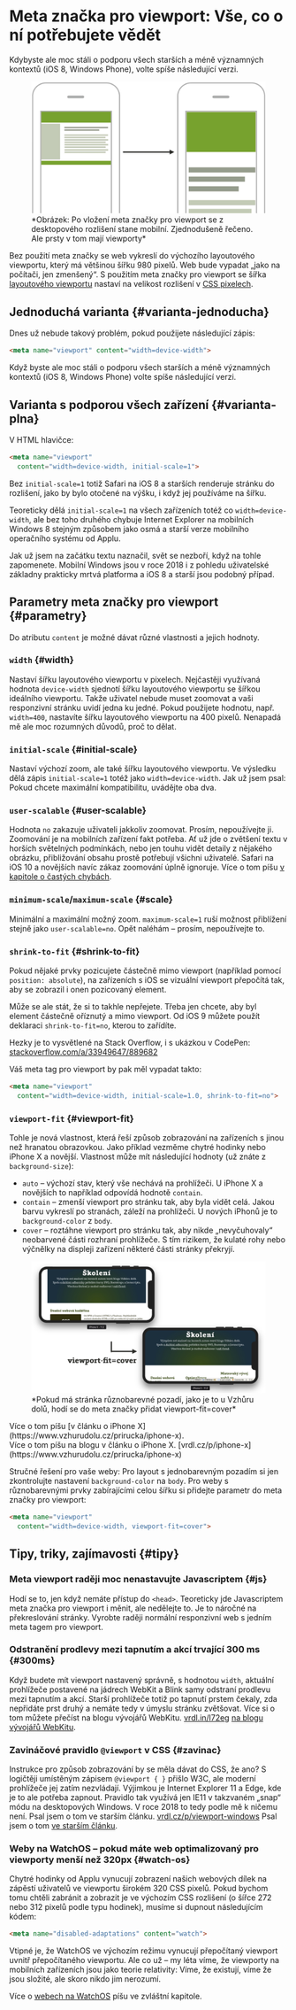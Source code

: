 # Meta značka pro viewport: Vše, co o ní potřebujete vědět

Kdybyste ale moc stáli o podporu všech starších a méně významných kontextů (iOS 8, Windows Phone), volte spíše následující verzi.

<figure>
<img src="../dist/images/original/meta-viewport-mobile.jpg" alt="Meta Viewport">
<figcaption markdown="1">
*Obrázek: Po vložení meta značky pro viewport se z desktopového rozlišení stane mobilní. Zjednodušeně řečeno. Ale prsty v tom mají viewporty*
</figcaption>
</figure>

Bez použití meta značky se web vykreslí do výchozího layoutového viewportu, který má většinou šířku 980 pixelů. Web bude vypadat „jako na počítači, jen zmenšený“. S použitím meta značky pro viewport se šířka [layoutového viewportu](viewport.md) nastaví na velikost rozlišení v [CSS pixelech](css-pixel.md).

## Jednoduchá varianta {#varianta-jednoducha}

Dnes už nebude takový problém, pokud použijete následující zápis:

```html
<meta name="viewport" content="width=device-width">
```

Když byste ale moc stáli o podporu všech starších a méně významných kontextů (iOS 8, Windows Phone) volte spíše následující verzi.

## Varianta s podporou všech zařízení {#varianta-plna}

V HTML hlavičce:

```html
<meta name="viewport"
  content="width=device-width, initial-scale=1">
```

Bez `initial-scale=1` totiž Safari na iOS 8 a starších renderuje stránku do rozlišení, jako by bylo otočené na výšku, i když jej používáme na šířku.

Teoreticky dělá `initial-scale=1` na všech zařízeních totéž co `width=device-width`, ale bez toho druhého chybuje Internet Explorer na mobilních Windows 8 stejným způsobem jako osmá a starší verze mobilního operačního systému od Applu.

<!-- AdSnippet -->

Jak už jsem na začátku textu naznačil, svět se nezboří, když na tohle zapomenete. Mobilní Windows jsou v roce 2018 i z pohledu uživatelské základny prakticky mrtvá platforma a iOS 8 a starší jsou podobný případ.

## Parametry meta značky pro viewport {#parametry}

Do atributu `content` je možné dávat různé vlastnosti a jejich hodnoty.

### `width` {#width}

Nastaví šířku layoutového viewportu v pixelech. Nejčastěji využívaná hodnota `device-width` sjednotí šířku layoutového viewportu se šířkou ideálního viewportu. Takže uživatel nebude muset zoomovat a vaši responzivní stránku uvidí jedna ku jedné. Pokud použijete hodnotu, např. `width=400`, nastavíte šířku layoutového viewportu na 400 pixelů. Nenapadá mě ale moc rozumných důvodů, proč to dělat.

### `initial-scale` {#initial-scale}

Nastaví výchozí zoom, ale také šířku layoutového viewportu. Ve výsledku dělá zápis `initial-scale=1` totéž jako `width=device-width`. Jak už jsem psal: Pokud chcete maximální kompatibilitu, uvádějte oba dva.

### `user-scalable` {#user-scalable}

Hodnota `no` zakazuje uživateli jakkoliv zoomovat.  Prosím, nepoužívejte ji. Zoomování je na mobilních zařízení fakt potřeba. Ať už jde o zvětšení textu v horších světelných podmínkách, nebo jen touhu vidět detaily z nějakého obrázku, přibližování obsahu prostě potřebují všichni uživatelé. Safari na iOS 10 a novějších navíc zákaz zoomování úplně ignoruje. <span class="ebook-only">Více o tom píšu [v kapitole o častých chybách](responzivni-ui-caste-chyby.md).</span>

### `minimum-scale`/`maximum-scale` {#scale}

Minimální a maximální možný zoom. `maximum-scale=1` ruší možnost přiblížení stejně jako `user-scalable=no`. Opět naléhám – prosím, nepoužívejte to.

### `shrink-to-fit` {#shrink-to-fit}

Pokud nějaké prvky pozicujete částečně mimo viewport (například pomocí `position: absolute`), na zařízeních s iOS se vizuální viewport přepočítá tak, aby se zobrazil i onen pozicovaný element.

Může se ale stát, že si to takhle nepřejete. Třeba jen chcete, aby byl element částečně oříznutý a mimo viewport. Od iOS 9 můžete použít deklaraci `shrink-to-fit=no`, kterou to zařídíte.

Hezky je to vysvětlené na Stack Overflow, i s ukázkou v CodePen: [stackoverflow.com/a/33949647/889682](https://stackoverflow.com/a/33949647/889682)

Váš meta tag pro viewport by pak měl vypadat takto:

```html
<meta name="viewport"
  content="width=device-width, initial-scale=1.0, shrink-to-fit=no">
```

### `viewport-fit` {#viewport-fit}

Tohle je nová vlastnost, která řeší způsob zobrazování na zařízeních s jinou než hranatou obrazovkou. Jako příklad vezměme chytré hodinky nebo iPhone X a novější. Vlastnost může mít následující hodnoty (už znáte z `background-size`):

- `auto` – výchozí stav, který vše nechává na prohlížeči. U iPhone X a novějších to například odpovídá hodnotě `contain`.
- `contain` – zmenší viewport pro stránku tak, aby byla vidět celá. Jakou barvu vykreslí po stranách, záleží na prohlížeči. U nových iPhonů je to `background-color` z `body`.
- `cover` – roztáhne viewport pro stránku tak, aby nikde „nevyčuhovaly“ neobarvené části rozhraní prohlížeče. S tím rizikem, že kulaté rohy nebo výčnělky na displeji zařízení některé části stránky překryjí.

<figure>
<img src="../dist/images/original/viewport-fit-cover.jpg" alt="Viewport Fit">
<figcaption markdown="1">
*Pokud má stránka různobarevné pozadí, jako je to u Vzhůru dolů, hodí se do meta značky přidat viewport-fit=cover*
</figcaption>
</figure>

<div class="web-only" markdown="1">
Více o tom píšu [v článku o iPhone X](https://www.vzhurudolu.cz/prirucka/iphone-x).
</div>

<div class="ebook-only" markdown="1">
Více o tom píšu na blogu v článku o iPhone X. [vrdl.cz/p/iphone-x](https://www.vzhurudolu.cz/prirucka/iphone-x)
</div>

<!-- AdSnippet -->

Stručné řešení pro vaše weby: Pro layout s jednobarevným pozadím si jen zkontrolujte nastavení `background-color` na `body`. Pro weby s různobarevnými prvky zabírajícími celou šířku si přidejte parametr do meta značky pro viewport:

```html
<meta name="viewport"
  content="width=device-width, viewport-fit=cover">
```

## Tipy, triky, zajímavosti {#tipy}

### Meta viewport raději moc nenastavujte Javascriptem  {#js}

Hodí se to, jen když nemáte přístup do `<head>`. Teoreticky jde Javascriptem meta značka pro viewport i měnit, ale nedělejte to. Je to náročné na překreslování stránky. Vyrobte raději normální responzivní web s jedním meta tagem pro viewport.

### Odstranění prodlevy mezi tapnutím a akcí trvající 300 ms  {#300ms}

Když budete mít viewport nastavený správně, s hodnotou `width`, aktuální prohlížeče postavené na jádrech WebKit a Blink samy odstraní prodlevu mezi tapnutím a akcí. Starší prohlížeče totiž po tapnutí prstem čekaly, zda nepřidáte prst druhý a nemáte tedy v úmyslu stránku zvětšovat. Více si o tom můžete přečíst <span class="ebook-only" markdown="1">na blogu vývojářů WebKitu. [vrdl.in/l72eg](https://webkit.org/blog/5610/more-responsive-tapping-on-ios/)</span> <span class="ebook-only" markdown="1">[na blogu vývojářů WebKitu](https://webkit.org/blog/5610/more-responsive-tapping-on-ios/).</span>

### Zavináčové pravidlo `@viewport` v CSS {#zavinac}

Instrukce pro způsob zobrazování by se měla dávat do CSS, že ano? S logičtěji umístěným zápisem `@viewport { }` přišlo W3C, ale moderní prohlížeče jej zatím nezvládají. Výjimkou je Internet Explorer 11 a Edge, kde je to ale potřeba zapnout. Pravidlo tak využívá jen IE11 v takzvaném „snap“ módu na desktopových Windows. V roce 2018 to tedy podle mě k ničemu není. <span class="ebook-only" markdown="1"> Psal jsem o tom ve starším článku. [vrdl.cz/p/viewport-windows](https://www.vzhurudolu.cz/prirucka/viewport-windows)</span> <span class="web-only" markdown="1">Psal jsem o tom [ve starším článku](https://www.vzhurudolu.cz/prirucka/viewport-windows).</span>

### Weby na WatchOS – pokud máte web optimalizovaný pro viewporty menší než 320px {#watch-os}

Chytré hodinky od Applu vynucují zobrazení našich webových dílek  na zápěstí uživatelů ve viewportu širokém 320 CSS pixelů. Pokud bychom tomu chtěli zabránit a zobrazit je ve výchozím CSS rozlišení (o šířce 272 nebo 312 pixelů podle typu hodinek), musíme si dupnout následujícím kódem:

```html
<meta name="disabled-adaptations" content="watch">
```

Vtipné je, že WatchOS ve výchozím režimu vynucují přepočítaný viewport uvnitř přepočítaného viewportu. Ale co už – my léta víme, že viewporty na mobilních zařízeních jsou jako teorie relativity: Víme, že existují, víme že jsou složité, ale skoro nikdo jim nerozumí.

<div class="ebook-only" markdown="1">

Více o [webech na WatchOS](weby-watchos.md) píšu ve zvláštní kapitole.

</div>

<!-- AdSnippet -->
